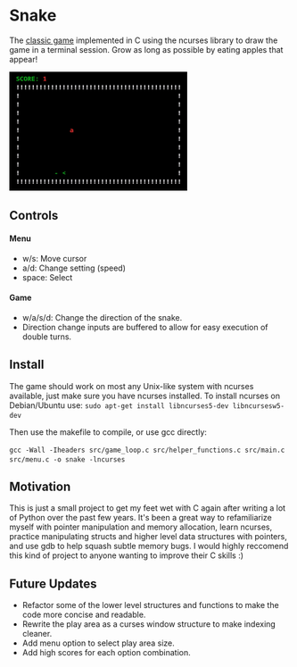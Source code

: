 # Snake
The [classic game](https://en.wikipedia.org/wiki/Snake_(video_game_genre)) implemented in C using the ncurses library to draw the game in a terminal session. Grow as long as possible by eating apples that appear!

![demo gif](https://github.com/jpritcha3-14/snake-game/blob/master/demo.gif)

## Controls
#### Menu
- w/s: Move cursor
- a/d: Change setting (speed)
- space: Select

#### Game
- w/a/s/d: Change the direction of the snake. 
- Direction change inputs are buffered to allow for easy execution of double turns.

## Install
The game should work on most any Unix-like system with ncurses available, just make sure you have ncurses installed.  To install ncurses on Debian/Ubuntu use: ```sudo apt-get install libncurses5-dev libncursesw5-dev```

Then use the makefile to compile, or use gcc directly:
  
```gcc -Wall -Iheaders src/game_loop.c src/helper_functions.c src/main.c src/menu.c -o snake -lncurses```

## Motivation
This is just a small project to get my feet wet with C again after writing a lot of Python over the past few years.  It's been a great way to refamiliarize myself with pointer manipulation and memory allocation, learn ncurses, practice manipulating structs and higher level data structures with pointers, and use gdb to help squash subtle memory bugs.  I would highly reccomend this kind of project to anyone wanting to improve their C skills :)

## Future Updates
- Refactor some of the lower level structures and functions to make the code more concise and readable.
- Rewrite the play area as a curses window structure to make indexing cleaner.
- Add menu option to select play area size.
- Add high scores for each option combination.
